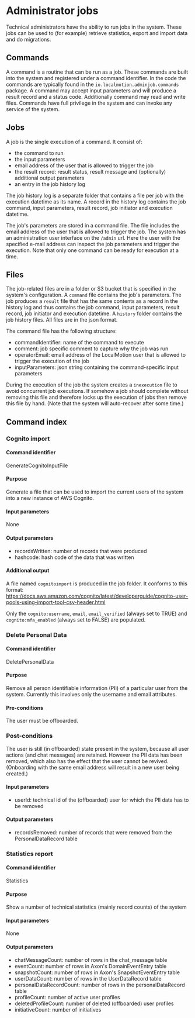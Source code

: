 # Administrator jobs

Technical administrators have the ability to run jobs in the system. These jobs can be used to (for example) retrieve statistics, 
export and import data and do migrations.

## Commands
A command is a routine that can be run as a job. These commands are built into the system and registered under a command identifier.
In the code the commands are typically found in the `io.localmotion.adminjob.commands` package.
A command may accept input parameters and will produce a result record and a status code. Additionally command may read and write files.
Commands have full privilege in the system and can invoke any service of the system.

## Jobs
A job is the single execution of a command. It consist of:
- the command to run
- the input parameters
- email address of the user that is allowed to trigger the job
- the result record: result status, result message and (optionally) additional output parameters
- an entry in the job history log

The job history log is a separate folder that contains a file per job with the execution datetime as its name. A record in the history log
contains the job command, input parameters, result record, job initiator and execution datetime.

The job's parameters are stored in a command file. The file includes the email address of the user that is allowed to trigger the job.
The system has an administration user interface on the `/admin` url. Here the user with the specified e-mail address can inspect the
job parameters and trigger the execution. Note that only one command can be ready for execution at a time.

## Files
The job-related files are in a folder or S3 bucket that is specified in the system's configuration. A `command` file contains the job's
parameters. The job produces a `result` file that has the same contents as a record in the history log and thus contains 
the job command, input parameters, result record, job initiator and execution datetime. A `history` folder contains the job
history files. All files are in the json format.

The command file has the following structure:
- commandIdentifier: name of the command to execute
- comment: job specific comment to capture why the job was run
- operatorEmail: email address of the LocalMotion user that is allowed to trigger the execution of the job
- inputParameters: json string containing the command-specific input parameters

During the execution of the job the system creates a `inexecution` file to avoid concurrent job executions. If somehow a job should complete
without removing this file and therefore locks up the execution of jobs then remove this file by hand. (Note that the system will auto-recover after 
some time.)


## Command index

### Cognito import

#### Command identifier
GenerateCognitoInputFile

#### Purpose
Generate a file that can be used to import the current users of the system into a new instance of AWS Cognito.

#### Input parameters
None

#### Output parameters
- recordsWritten: number of records that were produced
- hashcode: hash code of the data that was written

#### Additional output
A file named `cognitoimport` is produced in the job folder. It conforms to this format: https://docs.aws.amazon.com/cognito/latest/developerguide/cognito-user-pools-using-import-tool-csv-header.html

Only the `cognito:username`, `email`, `email_verified` (always set to TRUE) and `cognito:mfa_enabled` (always set to FALSE) are populated.


### Delete Personal Data

#### Command identifier
DeletePersonalData

#### Purpose
Remove all person identifiable information (PII) of a particular user from the system. Currently this involves only the username and email attributes.

#### Pre-conditions
The user must be offboarded.

### Post-conditions
The user is still (in offboarded) state present in the system, because all user actions (and chat messages) are retained. However the PII data has been 
removed, which also has the effect that the user cannot be revived. (Onboarding with the same email address will result in a new user being created.)

#### Input parameters
- userId: technical id of the (offboarded) user for which the PII data has to be removed

#### Output parameters
- recordsRemoved: number of records that were removed from the PersonalDataRecord table


### Statistics report

#### Command identifier
Statistics

#### Purpose
Show a number of technical statistics (mainly record counts) of the system

#### Input parameters
None

#### Output parameters
- chatMessageCount: number of rows in the chat_message table
- eventCount: number of rows in Axon's DomainEventEntry table
- snapshotCount: number of rows in Axon's SnapshotEventEntry table
- userDataCount: number of rows in the UserDataRecord table
- personalDataRecordCount: number of rows in the personalDataRecord table
- profileCount: number of active user profiles
- deletedProfileCount: number of deleted (offboarded) user profiles
- initiativeCount: number of initiatives

